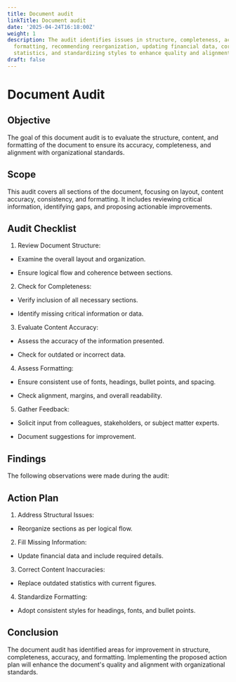 ```yaml
---
title: Document audit
linkTitle: Document audit
date: '2025-04-24T16:18:00Z'
weight: 1
description: The audit identifies issues in structure, completeness, accuracy, and
  formatting, recommending reorganization, updating financial data, correcting outdated
  statistics, and standardizing styles to enhance quality and alignment with standards.
draft: false
---
```



# Document Audit

## Objective

The goal of this document audit is to evaluate the structure, content, and formatting of the document to ensure its accuracy, completeness, and alignment with organizational standards.

## Scope

This audit covers all sections of the document, focusing on layout, content accuracy, consistency, and formatting. It includes reviewing critical information, identifying gaps, and proposing actionable improvements.

## Audit Checklist

1. Review Document Structure:

- Examine the overall layout and organization.

- Ensure logical flow and coherence between sections.

2. Check for Completeness:

- Verify inclusion of all necessary sections.

- Identify missing critical information or data.

3. Evaluate Content Accuracy:

- Assess the accuracy of the information presented.

- Check for outdated or incorrect data.

4. Assess Formatting:

- Ensure consistent use of fonts, headings, bullet points, and spacing.

- Check alignment, margins, and overall readability.

5. Gather Feedback:

- Solicit input from colleagues, stakeholders, or subject matter experts.

- Document suggestions for improvement.

## Findings

The following observations were made during the audit:

<!-- Unsupported block type: table -->

## Action Plan

1. Address Structural Issues:

- Reorganize sections as per logical flow.

2. Fill Missing Information:

- Update financial data and include required details.

3. Correct Content Inaccuracies:

- Replace outdated statistics with current figures.

4. Standardize Formatting:

- Adopt consistent styles for headings, fonts, and bullet points.

## Conclusion

The document audit has identified areas for improvement in structure, completeness, accuracy, and formatting. Implementing the proposed action plan will enhance the document's quality and alignment with organizational standards.

<!-- Unsupported block type: child_page -->